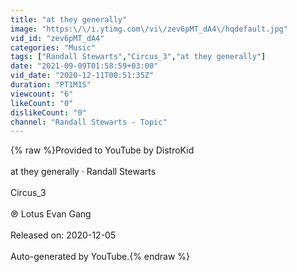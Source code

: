```yaml
---
title: "at they generally"
image: "https:\/\/i.ytimg.com\/vi\/zev6pMT_dA4\/hqdefault.jpg"
vid_id: "zev6pMT_dA4"
categories: "Music"
tags: ["Randall Stewarts","Circus_3","at they generally"]
date: "2021-09-09T01:58:59+03:00"
vid_date: "2020-12-11T00:51:35Z"
duration: "PT1M1S"
viewcount: "6"
likeCount: "0"
dislikeCount: "0"
channel: "Randall Stewarts - Topic"
---
```

{% raw %}Provided to YouTube by DistroKid<br /><br />at they generally · Randall Stewarts<br /><br />Circus_3<br /><br />℗ Lotus Evan Gang<br /><br />Released on: 2020-12-05<br /><br />Auto-generated by YouTube.{% endraw %}
